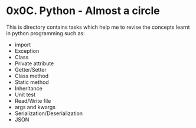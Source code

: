 # 0x0C. Python - Almost a circle

This is directory contains tasks which help me to revise the concepts learnt in python programming such as:
* import
* Exception
* Class
* Private attribute
* Getter/Setter
* Class method
* Static method
* Inheritance
* Unit test
* Read/Write file
* args and kwargs
* Serialization/Deserialization
* JSON
